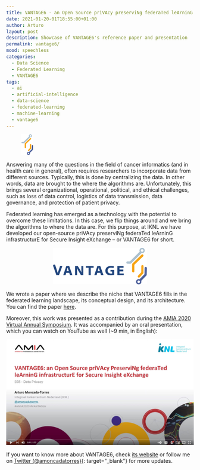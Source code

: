 ```yaml
---
title: VANTAGE6 - an Open Source priVAcy preserviNg federaTed leArninG infrastructurE for Secure Insight Exchange
date: 2021-01-20-01T18:55:00+01:00
author: Arturo
layout: post
description: Showcase of VANTAGE6's reference paper and presentation
permalink: vantage6/
mood: speechless
categories:
  - Data Science
  - Federated Learning
  - VANTAGE6
tags:
  - ai
  - artificial-intelligence
  - data-science
  - federated-learning
  - machine-learning
  - vantage6
---
```


<figure class="alignleft">
	<img width="32" src="../multimedia/icons/vantage6.png"/>
</figure>

Answering many of the questions in the field of cancer informatics (and in health care in general), often requires researchers to incorporate data from different sources. Typically, this is done by centralizing the data. In other words, data are brought to the where the algorithms are. Unfortunately, this brings several organizational, operational, political, and ethical challenges, such as loss of data control, logistics of data transmission, data governance, and protection of patient privacy.

Federated learning has emerged as a technology with the potential to overcome these limitations. In this case, we flip things around and we bring the algorithms to where the data are. For this purpose, at IKNL we have developed our open-source priVAcy preserviNg federaTed leArninG infrastructurE for Secure Insight eXchange – or VANTAGE6 for short.

<p align="center">
  <img width="50%" src="../multimedia/images/vantage6.png">
</p>


<!--more-->

We wrote a paper where we describe the niche that VANTAGE6 fills in the federated learning landscape, its conceptual design, and its architecture. You can find the paper [here](https://vantage6.ai/documents/7/moncada-torres2020vantage6_57GU4Gt.pdf).

Moreover, this work was presented as a contribution during the [AMIA 2020 Virtual Annual Symposium](https://www.amia.org/amia2020). It was accompanied by an oral presentation, which you can watch on YouTube as well (~9 min, in English):

[![vantage6](../multimedia/images/vantage6_thumbnail.jpg)](https://www.youtube.com/watch?v=HVHvlkAeuD0)

If you want to know more about VANTAGE6, check [its website](https://vantage6.ai/) or follow me on [Twitter (@amoncadatorres)](http://www.twitter.com/amoncadatorres){: target="_blank"} for more updates.

